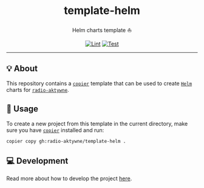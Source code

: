 <h1 align="center">template-helm</h1>

<div align="center">

Helm charts template ⛵

[![Lint](https://github.com/radio-aktywne/template-helm/actions/workflows/lint.yaml/badge.svg)](https://github.com/radio-aktywne/template-helm/actions/workflows/lint.yaml)
[![Test](https://github.com/radio-aktywne/template-helm/actions/workflows/test.yaml/badge.svg)](https://github.com/radio-aktywne/template-helm/actions/workflows/test.yaml)

</div>

---

## 💡 About

This repository contains a [`copier`](https://copier.readthedocs.io) template
that can be used to create [`Helm`](https://helm.sh) charts for
[`radio-aktywne`](https://github.com/radio-aktywne).

## 📜 Usage

To create a new project from this template in the current directory,
make sure you have [`copier`](https://copier.readthedocs.io) installed and run:

```sh
copier copy gh:radio-aktywne/template-helm .
```

## 💻 Development

Read more about how to develop the project
[here](https://github.com/radio-aktywne/template-helm/blob/main/CONTRIBUTING.md).

